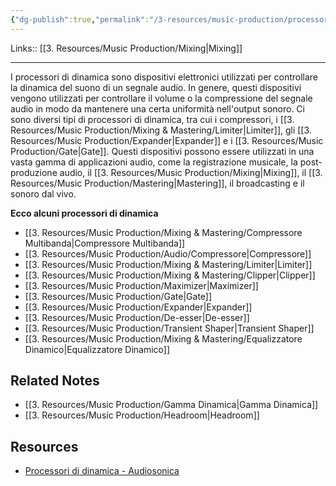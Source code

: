 ```yaml
---
{"dg-publish":true,"permalink":"/3-resources/music-production/processori-di-dinamica/"}
---
```


Links:: [[3. Resources/Music Production/Mixing\|Mixing]]

---
I processori di dinamica sono dispositivi elettronici utilizzati per controllare la dinamica del suono di un segnale audio. In genere, questi dispositivi vengono utilizzati per controllare il volume o la compressione del segnale audio in modo da mantenere una certa uniformità nell'output sonoro. Ci sono diversi tipi di processori di dinamica, tra cui i compressori, i [[3. Resources/Music Production/Mixing & Mastering/Limiter\|Limiter]], gli [[3. Resources/Music Production/Expander\|Expander]] e i [[3. Resources/Music Production/Gate\|Gate]]. 
Questi dispositivi possono essere utilizzati in una vasta gamma di applicazioni audio, come la registrazione musicale, la post-produzione audio, il [[3. Resources/Music Production/Mixing\|Mixing]], il [[3. Resources/Music Production/Mastering\|Mastering]], il broadcasting e il sonoro dal vivo.

**Ecco alcuni processori di dinamica**

- [[3. Resources/Music Production/Mixing & Mastering/Compressore Multibanda\|Compressore Multibanda]]
- [[3. Resources/Music Production/Audio/Compressore\|Compressore]]
- [[3. Resources/Music Production/Mixing & Mastering/Limiter\|Limiter]]
- [[3. Resources/Music Production/Mixing & Mastering/Clipper\|Clipper]]
- [[3. Resources/Music Production/Maximizer\|Maximizer]]
- [[3. Resources/Music Production/Gate\|Gate]]
- [[3. Resources/Music Production/Expander\|Expander]]
- [[3. Resources/Music Production/De-esser\|De-esser]]
- [[3. Resources/Music Production/Transient Shaper\|Transient Shaper]]
- [[3. Resources/Music Production/Mixing & Mastering/Equalizzatore Dinamico\|Equalizzatore Dinamico]]


## Related Notes

- [[3. Resources/Music Production/Gamma Dinamica\|Gamma Dinamica]]
- [[3. Resources/Music Production/Headroom\|Headroom]]


## Resources

- [Processori di dinamica - Audiosonica](https://www.audiosonica.com/it/corsoaudio-online/processori-di-dinamica)

